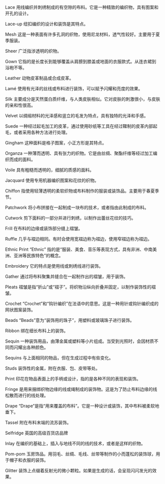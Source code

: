 Lace
用线编织并刺绣制成的有空隙的布料。它是一种精致的编织物，具有图案和开孔的设计。

Lace-up
纽扣编织的设计和装饰是其特点。

Mesh
这是一种表面有许多孔洞的织物，使用尼龙材料，透气性较好。主要用于夏季服装。

Sheer
广泛指涉透明的织物。

Gown
它指的是长度长到能够覆盖从肩膀到膝盖或地面的衣服款式。从连衣裙到浴袍不等。

Leather
动物皮革制品或合成皮革。

Lamé
使用有光泽的丝线或布料进行装饰，可以赋予闪耀和亮度的效果。

Silk
主要成分是天然蛋白质纤维，与人类皮肤相似。它对皮肤的刺激很小，与皮肤的亲和性很高。

Velvet
以绸缎材料的光泽感和竖立的毛发为特点，具有独特的光泽和手感。

Suede
一种经过起毛加工的皮革，通过使用砂纸等工具在经过鞣制的皮革内部起毛，或者采用各种方法进行处理。

Gingham
这种面料是格子图案，小正方形是其特点。

Organza
一种薄而透明、具有张力的织物。它是由丝绸、聚酯纤维等经过加工编织而成的面料。

Voile
具有粗糙而透明的，细腻的质感的面料。

Jacquard
使用专用机器编织图案和花纹的织物。

Chiffon
指使用轻薄透明的柔软织物或布料制作的服装或装饰品。主要用于春夏季节。

Patchwork
将小布拼接在一起制成一块布的技术，或者指由此制成的布料。

Cutwork
剪下面料的一部分并进行刺绣，以制作出蕾丝花纹的技巧。

Frill
在布料的边缘或装饰部分缝上褶皱。

Ruffle
几乎与褶边相同。有时会使用宽褶边称为褶边，使用窄褶边称为褶边。

Ethnic Print
“Ethnic” 指的是“服装、美食、音乐等表现方式，具有非洲、中南美洲、亚洲等民族特色”的概念。

Embroidery
它的特点是使用线或刺绣线进行装饰。

Gather
通过将布料聚集并缝合在一起制作出的褶皱，用于装饰。

Pleats
褶皱是指“折山”或“褶子”。将织物沿纵向折叠并固定，以制作装饰性的褶皱。

Crochet
“Crochet”和“钩针编织”在法语中的意思。这是一种用针或钩针编织成的网状图案装饰。

Beads
“Beads”意为“装饰用的珠子”，用塑料或玻璃珠子进行装饰。

Ribbon
绑在细长布料上的装饰。

Sequin
一种装饰用品，由薄金属或塑料等小片组成。当受到光照时，会因材质不同而闪耀出各种颜色。

Sequins
与上面相同的物品，但在生成过程中有些变化。

Studs
装饰性的金属，附在衣服、包、皮带等处。

Print
印花在物品表面上的手柄或设计，指的是各种不同的表现和装饰。

Fringe
是用来捆绑织物边缘的线或绳制成的装饰物。这是为了防止布料边缘的线松散而进行的线处理。

Drape
“Drape”是指“用来覆盖的布料”。它是一种设计或装饰，其中布料被柔软地垂下。

Tassel
附在布料末端的流苏装饰。

Selfridge
英国的高级百货店品牌

Inlay
在编织的基础上，插入与地线不同的线的技术，或者是这样的织物。

Pom-pom
玉房饰品。用羽毛、丝绸、毛线、丝带等制作的小而蓬松的装饰球，用于帽子和衣服的装饰。

Glitter
装饰上点缀着反射光的微小颗粒。如果是生成的话，会呈现闪闪发光的效果。
